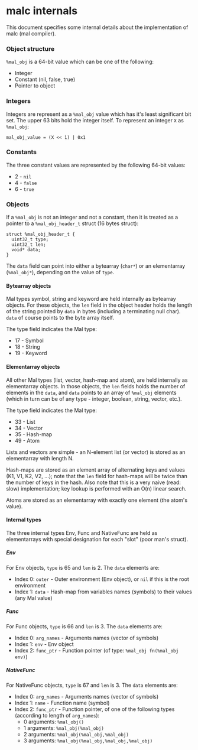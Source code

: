 # malc internals

This document specifies some internal details about the implementation of malc
(mal compiler).

### Object structure

`%mal_obj` is a 64-bit value which can be one of the following:

* Integer
* Constant (nil, false, true)
* Pointer to object

### Integers

Integers are represent as a `%mal_obj` value which has it's least significant
bit set. The upper 63 bits hold the integer itself. To represent an integer `X`
as `%mal_obj`:

    mal_obj_value = (X << 1) | 0x1

### Constants

The three constant values are represented by the following 64-bit values:

* 2 - `nil`
* 4 - `false`
* 6 - `true`

### Objects

If a `%mal_obj` is not an integer and not a constant, then it is treated as a
pointer to a `%mal_obj_header_t` struct (16 bytes struct):

```
struct %mal_obj_header_t {
  uint32_t type;
  uint32_t len;
  void* data;
}
```

The `data` field can point into either a bytearray (`char*`) or an elementarray
(`%mal_obj*`), depending on the value of `type`.

#### Bytearray objects ####

Mal types symbol, string and keyword are held internally as bytearray objects.
For these objects, the `len` field in the object header holds the length of the
string pointed by `data` in bytes (including a terminating null char).  `data`
of course points to the byte array itself.

The type field indicates the Mal type:

* 17 - Symbol
* 18 - String
* 19 - Keyword

#### Elementarray objects ####

All other Mal types (list, vector, hash-map and atom), are held internally as
elementarray objects. In those objects, the `len` fields holds the number of
elements in the `data`, and `data` points to an array of `%mal_obj` elements
(which in turn can be of any type - integer, boolean, string, vector, etc.).

The type field indicates the Mal type:

* 33 - List
* 34 - Vector
* 35 - Hash-map
* 49 - Atom

Lists and vectors are simple - an N-element list (or vector) is stored as an
elementarray with length N.

Hash-maps are stored as an element array of alternating keys and values (K1,
V1, K2, V2, ...); note that the `len` field for hash-maps will be twice than
the number of keys in the hash. Also note that this is a very naive (read:
slow) implementation; key lookup is performed with an O(n) linear search.

Atoms are stored as an elementarray with exactly one element (the atom's value).

#### Internal types ####

The three internal types Env, Func and NativeFunc are held as elementarrays
with special designation for each "slot" (poor man's struct).

##### Env #####

For Env objects, `type` is 65 and `len` is 2. The `data` elements are:

* Index 0: `outer` - Outer environment (Env object), or `nil` if this is the
  root environment
* Index 1: `data` - Hash-map from variables names (symbols) to their values
  (any Mal value)

##### Func #####

For Func objects, `type` is 66 and `len` is 3. The `data` elements are:

* Index 0: `arg_names` - Arguments names (vector of symbols)
* Index 1: `env` - Env object
* Index 2: `func_ptr` - Function pointer (of type: `%mal_obj fn(%mal_obj env)`)

##### NativeFunc #####

For NativeFunc objects, `type` is 67 and `len` is 3. The `data` elements are:

* Index 0: `arg_names` - Arguments names (vector of symbols)
* Index 1: `name` - Function name (symbol)
* Index 2: `func_ptr` - Function pointer, of one of the following types (according to length of `arg_names`):
  - 0 arguments: `%mal_obj()`
  - 1 arguments: `%mal_obj(%mal_obj)`
  - 2 arguments: `%mal_obj(%mal_obj,%mal_obj)`
  - 3 arguments: `%mal_obj(%mal_obj,%mal_obj,%mal_obj)`
